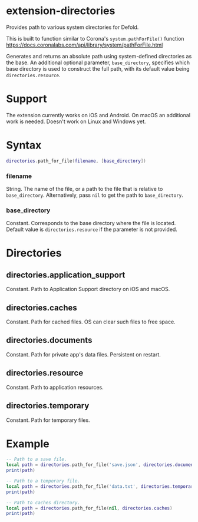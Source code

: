 # extension-directories
Provides path to various system directories for Defold.

This is built to function similar to Corona's `system.pathForFile()` function https://docs.coronalabs.com/api/library/system/pathForFile.html

Generates and returns an absolute path using system-defined directories as the base. An additional optional parameter, `base_directory`, specifies which base directory is used to construct the full path, with its default value being `directories.resource`.

# Support

The extension currently works on iOS and Android. On macOS an additional work is needed. Doesn't work on Linux and Windows yet.

# Syntax

```lua
directories.path_for_file(filename, [base_directory])
```

### filename
String. The name of the file, or a path to the file that is relative to `base_directory`. Alternatively, pass `nil` to get the path to `base_directory`.

### base_directory
Constant. Corresponds to the base directory where the file is located. Default value is `directories.resource` if the parameter is not provided.

# Directories

## directories.application_support
Constant. Path to Application Support directory on iOS and macOS.

## directories.caches
Constant. Path for cached files. OS can clear such files to free space.

## directories.documents
Constant. Path for private app's data files. Persistent on restart.

## directories.resource
Constant. Path to application resources.

## directories.temporary
Constant. Path for temporary files.

# Example

```lua
-- Path to a save file.
local path = directories.path_for_file('save.json', directories.documents)
print(path)

-- Path to a temporary file.
local path = directories.path_for_file('data.txt', directories.temporary)
print(path)

-- Path to caches directory.
local path = directories.path_for_file(nil, directories.caches)
print(path)
```